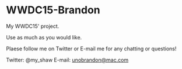 # WWDC15-Brandon
My WWDC15' project.

Use as much as you would like. 

Plaese follow me on Twitter or E-mail me for any chatting or questions! 

Twitter: @my_shaw
E-mail: unobrandon@mac.com
